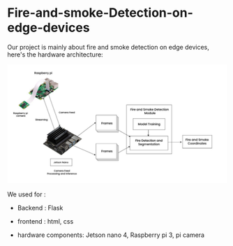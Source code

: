 # Fire-and-smoke-Detection-on-edge-devices
Our project is mainly about fire and smoke detection on edge devices, here's the hardware architecture:


![hardware](https://github.com/MERYX-bh/Fire-and-smoke-Detection-on-edge-devices/blob/main/hardware.jpeg)

We used for :
- Backend : Flask 
- frontend : html, css 

- hardware components:
  Jetson nano 4,
  Raspberry pi 3,
  pi camera
